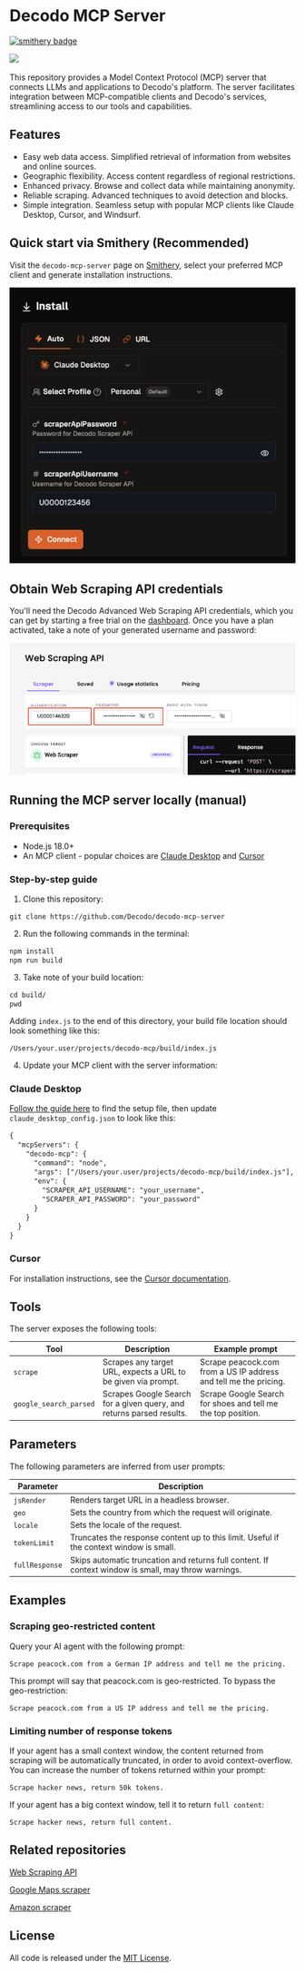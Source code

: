 # Decodo MCP Server
[![smithery badge](https://smithery.ai/badge/@Decodo/decodo-mcp-server)](https://smithery.ai/server/@Decodo/decodo-mcp-server)

[![](https://dcbadge.vercel.app/api/server/Ja8dqKgvbZ)](https://discord.gg/Ja8dqKgvbZ)



This repository provides a Model Context Protocol (MCP) server that connects LLMs and applications to Decodo's platform. The server facilitates integration between MCP-compatible clients and Decodo's services, streamlining access to our tools and capabilities.

## Features

- Easy web data access. Simplified retrieval of information from websites and online sources.
- Geographic flexibility. Access content regardless of regional restrictions.
- Enhanced privacy. Browse and collect data while maintaining anonymity.
- Reliable scraping. Advanced techniques to avoid detection and blocks.
- Simple integration. Seamless setup with popular MCP clients like Claude Desktop, Cursor, and Windsurf.

## Quick start via Smithery (Recommended)

Visit the `decodo-mcp-server` page on [Smithery](https://smithery.ai/server/@Decodo/decodo-mcp-server),
select your preferred MCP client and generate installation instructions.

![Smithery interface](img/smithery.png 'Smithery UI')

## Obtain Web Scraping API credentials

You'll need the Decodo Advanced Web Scraping API credentials, which you can get by starting a free trial on the [dashboard](https://dashboard.decodo.com/).
Once you have a plan activated, take a note of your generated username and password:

![Decodo dashboard](img/auth.png 'Decodo dashboard')

## Running the MCP server locally (manual)

### Prerequisites

- Node.js 18.0+
- An MCP client - popular choices are [Claude Desktop](https://claude.ai/download) and
  [Cursor](https://www.cursor.com/)

### Step-by-step guide

1. Clone this repository:

```
git clone https://github.com/Decodo/decodo-mcp-server
```

2. Run the following commands in the terminal:

```
npm install
npm run build
```

3. Take note of your build location:

```
cd build/
pwd
```

Adding `index.js` to the end of this directory, your build file location should look something like
this:

```
/Users/your.user/projects/decodo-mcp/build/index.js
```

4. Update your MCP client with the server information:

### Claude Desktop

[Follow the guide here](https://modelcontextprotocol.io/quickstart/user) to find the setup file, then update `claude_desktop_config.json` to look like this:

```
{
  "mcpServers": {
    "decodo-mcp": {
      "command": "node",
      "args": ["/Users/your.user/projects/decodo-mcp/build/index.js"],
      "env": {
        "SCRAPER_API_USERNAME": "your_username",
        "SCRAPER_API_PASSWORD": "your_password"
      }
    }
  }
}

```

### Cursor

For installation instructions, see the [Cursor documentation](https://docs.cursor.com/context/model-context-protocol#installing-mcp-servers).

## Tools

The server exposes the following tools:

| Tool                   | Description                                                          | Example prompt                                                   |
| ---------------------- | -------------------------------------------------------------------- | ---------------------------------------------------------------  |
| `scrape`               | Scrapes any target URL, expects a URL to be given via prompt.        | Scrape peacock.com from a US IP address and tell me the pricing. |
| `google_search_parsed` | Scrapes Google Search for a given query, and returns parsed results. | Scrape Google Search for shoes and tell me the top position.     |

## Parameters

The following parameters are inferred from user prompts:

| Parameter      | Description                                                                                          |
| -------------- | ---------------------------------------------------------------------------------------------------- |
| `jsRender`     | Renders target URL in a headless browser.                                                            |
| `geo`          | Sets the country from which the request will originate.                                              |
| `locale`       | Sets the locale of the request.                                                                      |
| `tokenLimit`   | Truncates the response content up to this limit. Useful if the context window is small.              |
| `fullResponse` | Skips automatic truncation and returns full content. If context window is small, may throw warnings. |

## Examples

### Scraping geo-restricted content

Query your AI agent with the following prompt:

```
Scrape peacock.com from a German IP address and tell me the pricing.
```

This prompt will say that peacock.com is geo-restricted. To bypass the geo-restriction:

```
Scrape peacock.com from a US IP address and tell me the pricing.
```

### Limiting number of response tokens

If your agent has a small context window, the content returned from scraping will be automatically
truncated, in order to avoid context-overflow. You can increase the number of tokens returned within your prompt:

```
Scrape hacker news, return 50k tokens.
```

If your agent has a big context window, tell it to return `full content`:

```
Scrape hacker news, return full content.
```
## Related repositories
[Web Scraping API](https://github.com/Decodo/Web-Scraping-API)

[Google Maps scraper](https://github.com/Decodo/google-maps-scraper)

[Amazon scraper](https://github.com/Decodo/Amazon-scraper)

## License
All code is released under the [MIT License](https://github.com/Decodo/Decodo/blob/master/LICENSE).

